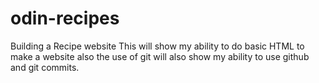 # odin-recipes

Building a Recipe website
This will show my ability to do basic HTML to make a website also the use of git will also show my ability to use github and git commits. 